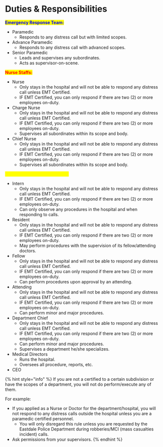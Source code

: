 # Duties & Responsibilities

<mark style="color:blue;">**Emergency Response Team:**</mark>

* Paramedic
  * Responds to any distress call but with limited scopes.
* Advance Paramedic
  * Responds to any distress call with advanced scopes.
* Senior Paramedic
  * Leads and supervises any subordinates.&#x20;
  * Acts as supervisor-on-scene.

<mark style="color:red;">**Nurse Staffs:**</mark>

* Nurse
  * Only stays in the hospital and will not be able to respond any distress call unless EMT Certified.
  * IF EMT Certified, you can only respond if there are two (2) or more employees on-duty.
* Charge Nurse
  * Only stays in the hospital and will not be able to respond any distress call unless EMT Certified.
  * IF EMT Certified, you can only respond if there are two (2) or more employees on-duty.
  * Supervises all subordinates within its scope and body.
* Chief Nurse
  * Only stays in the hospital and will not be able to respond any distress call unless EMT Certified.
  * IF EMT Certified, you can only respond if there are two (2) or more employees on-duty.
  * Supervises all subordinates within its scope and body.

<mark style="color:yellow;">**Hospital Physicians/Surgeons:**</mark>

* Intern
  * Only stays in the hospital and will not be able to respond any distress call unless EMT Certified.
  * IF EMT Certified, you can only respond if there are two (2) or more employees on-duty.
  * Can only observe any procedures in the hospital and when responding to calls.
* Resident
  * Only stays in the hospital and will not be able to respond any distress call unless EMT Certified.
  * IF EMT Certified, you can only respond if there are two (2) or more employees on-duty.
  * May perform procedures with the supervision of its fellow/attending doctors.
* Fellow
  * Only stays in the hospital and will not be able to respond any distress call unless EMT Certified.
  * IF EMT Certified, you can only respond if there are two (2) or more employees on-duty.
  * Can perform procedures upon approval by an attending.
* Attending
  * Only stays in the hospital and will not be able to respond any distress call unless EMT Certified.
  * IF EMT Certified, you can only respond if there are two (2) or more employees on-duty.
  * Can perform minor and major procedures.
* Department Chief
  * Only stays in the hospital and will not be able to respond any distress call unless EMT Certified.
  * IF EMT Certified, you can only respond if there are two (2) or more employees on-duty.
  * Can perform minor and major procedures.
  * Supervises a department he/she specializes.
* Medical Directors
  * Runs the hospital.
  * Oversees all procedure, reports, etc.
* CEO

{% hint style="info" %}
If you are not a certified to a certain subdivision or have the scopes of a department, you will not do perform/execute any of them.

For example:

* If you applied as a Nurse or Doctor for the department/hospital, you will not respond to any distress calls outside the hospital unless you are a paramedic certified personnel.
  * You will only disregard this rule unless you are requested by the Eastdale Police Department during robberies/MCI (mass casualties incident) calls.
* Ask permissions from your supervisors.
{% endhint %}
